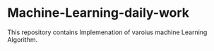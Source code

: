 # Machine-Learning-daily-work
This repository contains Implemenation of varoius machine Learning Algorithm.
